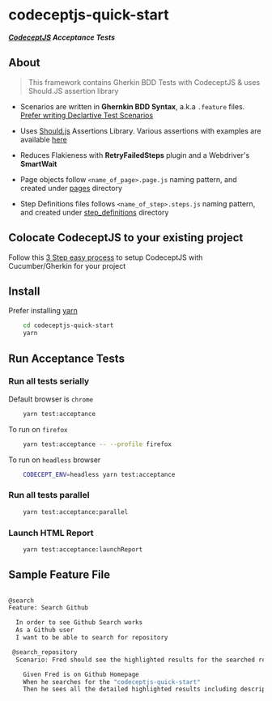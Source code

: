 # codeceptjs-quick-start

***[CodeceptJS][1] Acceptance Tests***


## About

> This framework contains Gherkin BDD Tests with CodeceptJS & uses Should.JS assertion library

* Scenarios are written in **Ghernkin BDD Syntax**, a.k.a `.feature` files. [Prefer writing Declartive Test Scenarios][2]

* Uses [Should.js][3] Assertions Library. Various assertions with examples are available [here][7]

* Reduces Flakieness with **RetryFailedSteps** plugin and a Webdriver's **SmartWait**

* Page objects follow `<name_of_page>.page.js` naming pattern, and created under [pages][4] directory

* Step Definitions files follows `<name_of_step>.steps.js` naming pattern, and created under [step_definitions][5] directory

## Colocate CodeceptJS to your existing project

Follow this [3 Step easy process][8] to setup CodeceptJS with Cucumber/Gherkin for your project

## Install

Prefer installing [yarn][6]

```bash
    cd codeceptjs-quick-start
    yarn
```

## Run Acceptance Tests

### Run all tests serially

Default browser is `chrome`

```bash
    yarn test:acceptance
```

To run on `firefox`

```bash
    yarn test:acceptance -- --profile firefox
```

To run on `headless` browser

```bash
    CODECEPT_ENV=headless yarn test:acceptance
```

### Run all tests parallel

```bash
    yarn test:acceptance:parallel
```

### Launch HTML Report

```bash
    yarn test:acceptance:launchReport
```

>

## Sample Feature File

```bash

@search
Feature: Search Github

  In order to see Github Search works
  As a Github user
  I want to be able to search for repository

 @search_repository
  Scenario: Fred should see the highlighted results for the searched repository

    Given Fred is on Github Homepage
    When he searches for the "codeceptjs-quick-start"
    Then he sees all the detailed highlighted results including description or license info and many more
  
```


[1]: https://codecept.io/
[2]: https://wiki.saucelabs.com/display/DOCS/Best+Practice%3A+Imperative+v.+Declarative+Testing+Scenarios
[3]: https://shouldjs.github.io/
[4]: https://github.com/gkushang/codeceptjs-quick-start/tree/master/tests/acceptance/pages
[5]: https://github.com/gkushang/codeceptjs-quick-start/tree/master/tests/acceptance/step_definitions
[6]: https://yarnpkg.com/en/docs/install#mac-stable
[7]: https://github.com/gkushang/codeceptjs-quick-start/blob/master/tests/acceptance/step_definitions/github.steps.js
[8]: https://github.com/gkushang/codeceptjs-quick-start/blob/master/tests/ADD_TO_PROJECT.md
